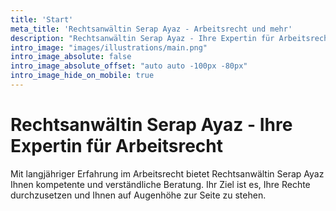 ```yaml
---
title: 'Start'
meta_title: 'Rechtsanwältin Serap Ayaz - Arbeitsrecht und mehr'
description: "Rechtsanwältin Serap Ayaz - Ihre Expertin für Arbeitsrecht und rechtliche Beratung auf Augenhöhe."
intro_image: "images/illustrations/main.png"
intro_image_absolute: false
intro_image_absolute_offset: "auto auto -100px -80px"
intro_image_hide_on_mobile: true
---
```


# Rechtsanwältin Serap Ayaz - Ihre Expertin für Arbeitsrecht

Mit langjähriger Erfahrung im Arbeitsrecht bietet Rechtsanwältin Serap Ayaz Ihnen kompetente und verständliche Beratung. Ihr Ziel ist es, Ihre Rechte durchzusetzen und Ihnen auf Augenhöhe zur Seite zu stehen.
